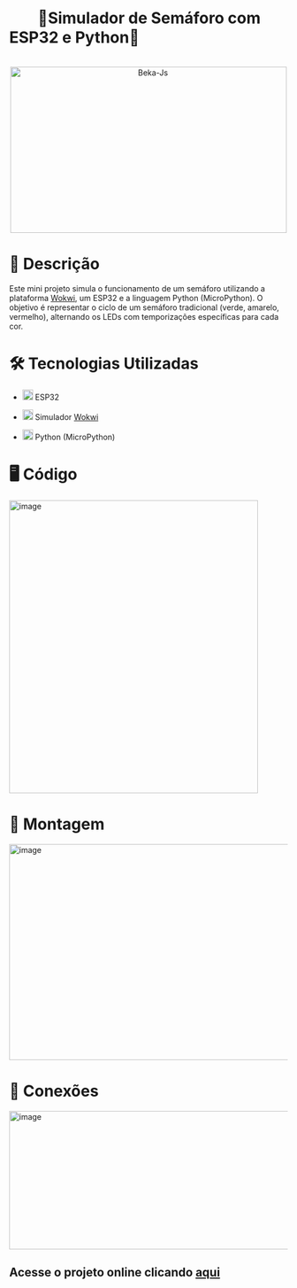 #  ­­­­­ㅤㅤ­­🚦Simulador de Semáforo com ESP32 e Python🚦
<div align="center"><br>
  <img align="center" alt="Beka-Js" height="300" width="500" src="https://github.com/user-attachments/assets/a1d0c0cc-b136-43fb-83cd-75c1eea68f1a">
</div>

# 🧾 Descrição

  Este mini projeto simula o funcionamento de um semáforo utilizando a plataforma [Wokwi](https://wokwi.com/), um ESP32 e a linguagem Python (MicroPython). O objetivo é representar o ciclo de um semáforo tradicional (verde, amarelo, vermelho), alternando os LEDs com temporizações específicas para cada cor.

# 🛠️ Tecnologias Utilizadas
-  <img width="19" height="19" alt="image" src="https://github.com/user-attachments/assets/c6a1d127-694e-4f36-8d0b-cf6472fb6a2f" /> ESP32 

- <img width="19" height="19" alt="image" src="https://github.com/user-attachments/assets/01203440-93f1-4076-b990-ac7c10172c46" /> Simulador [Wokwi](https://wokwi.com/)

- <img width="19" height="19" alt="image" src="https://github.com/user-attachments/assets/4e8c3dcd-ea0b-4958-9b52-6b8a6580f2cc" /> Python (MicroPython)
  

# 🖥️ Código

<img width="450" height="529" alt="image" src="https://github.com/user-attachments/assets/dd1c9fd6-afdd-4cf6-b4aa-a79231e7c2bb" />

# 🔨 Montagem

<img width="600" height="390" alt="image" src="https://github.com/user-attachments/assets/057ef7dd-806d-46ba-a975-0570aff528be" />

# 📌 Conexões
<img width="550" height="250" alt="image" src="https://github.com/user-attachments/assets/f2248bd2-eeff-476e-b31c-c63d229cc576" />

## Acesse o projeto online clicando [aqui](https://wokwi.com/projects/438007637410851841) 
